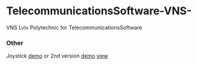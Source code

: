 # TelecommunicationsSoftware-VNS-
VNS Lviv Polytechnic  for TelecommunicationsSoftware


### Other
Joystick [demo](https://plnkr.co/edit/GHk1gyhzqIk8Hg0xyW5C?p=preview)
or 2nd version [demo](https://plnkr.co/edit/GHk1gyhzqIk8Hg0xyW5C?p=preview) [view](https://run.plnkr.co/gTKAfV5T93ygRxnm/)
